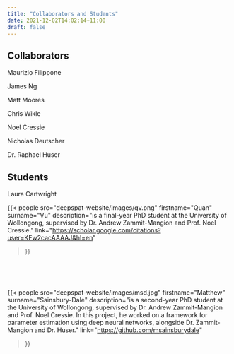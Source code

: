 ```yaml
---
title: "Collaborators and Students"
date: 2021-12-02T14:02:14+11:00
draft: false
---
```


## Collaborators

Maurizio Filippone

James Ng

Matt Moores

Chris Wikle

Noel Cressie

Nicholas Deutscher

Dr. Raphael Huser


## Students

Laura Cartwright

{{< people
  src="deepspat-website/images/qv.png"
  firstname="Quan"
  surname="Vu"
  description="is a final-year PhD student at the University of Wollongong, supervised by Dr. Andrew Zammit-Mangion and Prof. Noel Cressie."
  link="https://scholar.google.com/citations?user=KFw2cacAAAAJ&hl=en"
  >}}


&nbsp;

&nbsp;


{{< people
  src="deepspat-website/images/msd.jpg"
  firstname="Matthew"
  surname="Sainsbury-Dale"
  description="is a second-year PhD student at the University of Wollongong, supervised by Dr. Andrew Zammit-Mangion and Prof. Noel Cressie. In this project, he worked on a framework for parameter estimation using deep neural networks, alongside Dr. Zammit-Mangion and Dr. Huser."
  link="https://github.com/msainsburydale"
  >}}
